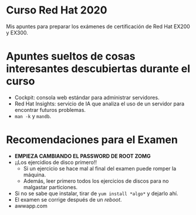 # Curso Red Hat 2020

Mis apuntes para preparar los exámenes de certificación de Red Hat EX200 y EX300.

# Apuntes sueltos de cosas interesantes descubiertas durante el curso

- Cockpit: consola web estándar para administrar servidores.
- Red Hat Insights: servicio de IA que analiza el uso de un servidor para encontrar futuros problemas.
- `man -k` y `mandb`.

# Recomendaciones para el Examen

- **EMPIEZA CAMBIANDO EL PASSWORD DE ROOT ZOMG**
- ¡¡Los ejercidios de disco primero!!
    - Si un ejercicio se hace mal al final del examen puede romper la máquina.
    - Además, leer primero todos los ejercicios de discos para no malgastar particiones.
- Si no se sabe que instalar, tirar de `yum install *algo*` y dejarlo ahí.
- El examen se corrige después de un _reboot_.
- awwapp.com
